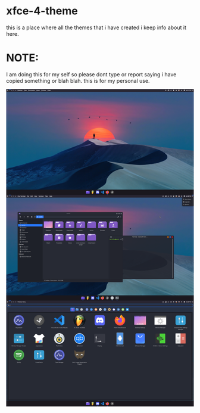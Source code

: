 # xfce-4-theme
this is a place where all the themes that i have created i keep info about it here.

# NOTE: 
I am doing this for my self so please dont type or report saying i have copied something or blah blah. this is for my personal use.

![Flat-remix themed](https://github.com/Hiroshi0Nohara/xfce-4-theme/blob/main/MX-LINUX%20XFCE4%20purple%20wallpaper%20one/0bc9tqihm9x81.png)


